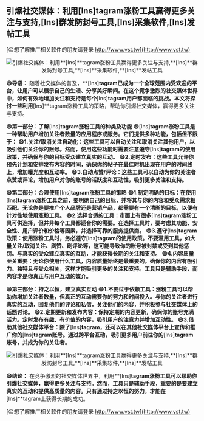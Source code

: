 ## **引爆社交媒体：利用**[Ins]**tagram涨粉工具赢得更多关注与支持,**[Ins]**群发防封号工具,**[Ins]**采集软件,**[Ins]**发帖工具**

[😍想了解推广相关软件的朋友请登录 http://www.vst.tw](http://www.vst.tw)

 <center><img src="https://vst.tw/MP4/tuiguang/png/8.png" alt="引爆社交媒体：利用**[Ins]**tagram涨粉工具赢得更多关注与支持,**[Ins]**群发防封号工具,**[Ins]**采集软件,**[Ins]**发帖工具"></center>

**😄导语：**
随着社交媒体的普及，**[Ins]**tagram已成为一个全球范围内受欢迎的平台，让用户可以展示自己的生活、分享美好瞬间。在这个竞争激烈的社交媒体世界中，如何有效地增加关注和支持是每个**[Ins]**tagram用户都面临的挑战。本文将探讨一些利用**[Ins]**tagram涨粉工具的策略，帮助你引爆社交媒体，赢得更多关注与支持。

**😄第一部分：了解**[Ins]**tagram涨粉工具的种类及功能**
**😄**[Ins]**tagram涨粉工具是一种帮助用户增加关注者数量的应用程序或服务。它们提供多种功能，包括但不限于：**
**😄1.关注/取消关注自动化：这些工具可以自动关注和取消关注其他用户，以吸引他们关注你的账号。然而，使用这些功能时需要注意遵守**[Ins]**tagram的使用政策，并确保与你的目标受众建立真实的互动。**
**😄2.定时发布：这些工具允许你预先计划和安排发布内容的时间，确保你的帖子在最佳时机出现在用户的时间线上，增加曝光度和互动率。**
**😄3.自动点赞/评论：这些工具可以自动为你的关注者点赞或评论，增加用户对你的账号的活跃度和互动性，吸引更多关注和支持。**

**😄第二部分：合理使用**[Ins]**tagram涨粉工具的策略**
**😄1.制定明确的目标：在使用**[Ins]**tagram涨粉工具之前，要明确自己的目标，并将其与你的内容和受众需求相匹配。无论你是要推广个人品牌还是营销产品，都需要有一个清晰的目标，以便有针对性地使用涨粉工具。**
**😄2.选择合适的工具：市面上有很多**[Ins]**tagram涨粉工具可供选择，但并非每个工具都适合你的需要。在选择工具时，要考虑其功能、安全性、用户评价和价格等因素，并选择可靠的服务提供商。**
**😄3.遵守**[Ins]**tagram政策：使用涨粉工具时，务必遵守**[Ins]**tagram的使用政策。不要滥用工具，如大量关注/取消关注、刷赞、刷评论等，这可能导致你的账号被封禁或受到其他惩罚。与真实的受众建立真实的互动，才能获得长期的关注和支持。**
**😄4.内容质量至关重要：无论你使用什么工具，内容质量始终是最重要的。确保你的内容有吸引力、独特且与受众相关，这样才能吸引更多的关注和支持。工具只是辅助手段，而内容才是你真正与用户互动的媒介。**

**😄第三部分：持之以恒，建立真实互动**
**😄1.不要过于依赖工具：涨粉工具可以帮助你增加关注者数量，但真正的互动需要你的努力和时间投入。与你的关注者进行真实的互动，回复他们的评论和私信，关注他们的内容，并积极参与社交媒体上的话题讨论。**
**😄2.定期更新和发布内容：保持定期的内容更新，确保你的账号充满活力。定时发布有趣、有价值的内容，吸引用户的注意力并增加互动性。**
**😄3.借助其他社交媒体平台：除了**[Ins]**tagram，还可以在其他社交媒体平台上宣传和推广你的**[Ins]**tagram账号。通过跨平台互动，吸引更多用户前往你的**[Ins]**tagram账号，并成为你的关注者。**

 <center><img src="https://vst.tw/MP4/tuiguang/png/2.png" alt="引爆社交媒体：利用**[Ins]**tagram涨粉工具赢得更多关注与支持,**[Ins]**群发防封号工具,**[Ins]**采集软件,**[Ins]**发帖工具"></center>

**😄结论：**
在竞争激烈的社交媒体世界中，利用**[Ins]**tagram涨粉工具可以帮助你引爆社交媒体，赢得更多关注与支持。然而，工具只是辅助手段，重要的是要建立真实的互动和提供高质量的内容。只有通过持之以恒的努力，才能在**[Ins]**tagram上获得长期的成功。

[😍想了解推广相关软件的朋友请登录 http://www.vst.tw](http://www.vst.tw)



